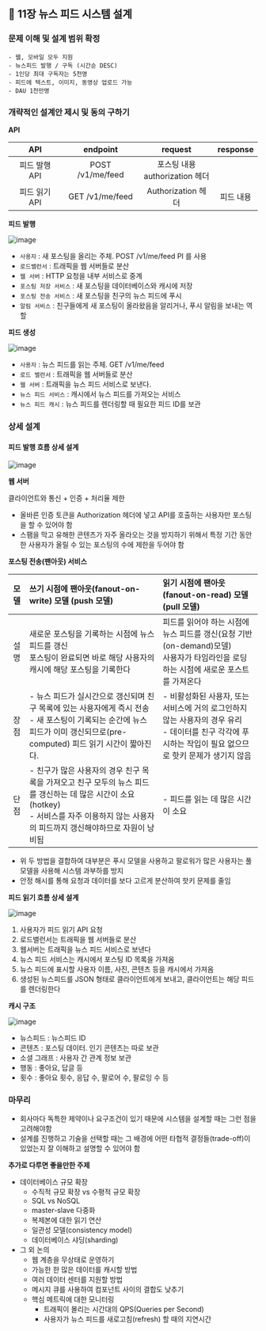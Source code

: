 ## :pushpin: 11장 뉴스 피드 시스템 설계

### 문제 이해 및 설계 범위 확정

```
- 웹, 모바일 모두 지원
- 뉴스피드 발행 / 구독 (시간순 DESC)
- 1인당 최대 구독자는 5천명
- 피드에 텍스트, 이미지, 동영상 업로드 가능
- DAU 1천만명
```

### 개략적인 설계안 제시 및 동의 구하기

**API**

|      API      |     endpoint     |              request              | response  |
| :-----------: | :--------------: | :-------------------------------: | :-------: |
| 피드 발행 API | POST /v1/me/feed | 포스팅 내용<br>authorization 헤더 |           |
| 피드 읽기 API | GET /v1/me/feed  |        Authorization 헤더         | 피드 내용 |

**피드 발행**

![image](../images/11-2.png)

- `사용자` : 새 포스팅을 올리는 주체. POST /v1/me/feed PI 를 사용
- `로드밸런서` : 트래픽을 웹 서버들로 분산
- `웹 서버` : HTTP 요청을 내부 서비스로 중계
- `포스팅 저장 서비스` : 새 포스팅을 데이터베이스와 캐시에 저장
- `포스팅 전송 서비스` : 새 포스팅을 친구의 뉴스 피드에 푸시
- `알림 서비스` : 친구들에게 새 포스팅이 올라왔음을 알리거나, 푸시 알림을 보내는 역할


**피드 생성**

![image](../images/11-3.png)

- `사용자` : 뉴스 피드를 읽는 주체. GET /v1/me/feed
- `로드 밸런서` : 트래픽을 웹 서버들로 분산
- `웹 서버` : 트래픽을 뉴스 피드 서비스로 보낸다.
- `뉴스 피드 서비스` : 캐시에서 뉴스 피드를 가져오는 서비스
- `뉴스 피드 캐시` : 뉴스 피드를 렌더링할 때 필요한 피드 ID를 보관


### 상세 설계

#### 피드 발행 흐름 상세 설계

![image](../images/11-4.png)


**웹 서버**

클라이언트와 통신 + 인증 + 처리율 제한

- 올바른 인증 토큰을 Authorization 헤더에 넣고 API를 호출하는 사용자만 포스팅을 할 수 있어야 함
- 스팸을 막고 유해한 콘텐츠가 자주 올라오는 것을 방지하기 위해서 특정 기간 동안 한 사용자가 올릴 수 있는 포스팅의 수에 제한을 두어야 함



**포스팅 전송(팬아웃) 서비스**


| 모델 | 쓰기 시점에 팬아웃(fanout-on-write) 모델 (push 모델)     | 읽기 시점에 팬아웃(fanout-on-read) 모델(pull 모델)     |
| :--: | :----- | :----------- |
| 설명 | 새로운 포스팅을 기록하는 시점에 뉴스 피드를 갱신<br>포스팅이 완료되면 바로 해당 사용자의 캐시에 해당 포스팅을 기록한다  | 피드를 읽어야 하는 시점에 뉴스 피드를 갱신(요청 기반(on-demand)모델)<br>사용자가 타임라인을 로딩하는 시점에 새로운 포스트를 가져온다|
| 장점 | - 뉴스 피드가 실시간으로 갱신되며 친구 목록에 있는 사용자에게 즉시 전송<br>- 새 포스팅이 기록되는 순간에 뉴스 피드가 이미 갱신되므로(pre-computed) 피드 읽기 시간이 짧아진다.  | - 비활성화된 사용자, 또는 서비스에 거의 로그인하지 않는 사용자의 경우 유리<br>- 데이터를 친구 각각에 푸시하는 작입이 필요 없으므로 핫키 문제가 생기지 않음 |
| 단점 | - 친구가 많은 사용자의 경우 친구 목록을 가져오고 친구 모두의 뉴스 피드를 갱신하는 데 많은 시간이 소요(hotkey)<br>- 서비스를 자주 이용하지 않는 사용자의 피드까지 갱신해야하므로 자원이 낭비됨 | - 피드를 읽는 데 많은 시간이 소요|

- 위 두 방법을 결합하여 대부분은 푸시 모델을 사용하고 팔로워가 많은 사용자는 풀 모델을 사용해 시스템 과부하를 방지
- 안정 해시를 통해 요청과 데이터를 보다 고르게 분산하여 핫키 문제를 줄임


**피드 읽기 흐름 상세 설계**

![image](../images/11-7.png)

1. 사용자가 피드 읽기 API 요청
2. 로드밸런서는 트래픽을 웹 서버들로 분산
3. 웹서버는 트래픽을 뉴스 피드 서비스로 보낸다
4. 뉴스 피드 서비스는 캐시에서 포스팅 ID 목록을 가져옴
5. 뉴스 피드에 표시할 사용자 이름, 사진, 콘텐츠 등을 캐시에서 가져옴
6. 생성된 뉴스피드를 JSON 형태로 클라이언트에게 보내고, 클라이언트는 해당 피드를 렌더링한다


**캐시 구조**

![image](../images/11-8.png)

- 뉴스피드 : 뉴스피드 ID
- 콘텐츠 : 포스팅 데이터. 인기 콘텐츠는 따로 보관
- 소셜 그래프 : 사용자 간 관계 정보 보관
- 행동 : 좋아요, 답글 등
- 횟수 : 좋아요 횟수, 응답 수, 팔로어 수, 팔로잉 수 등


### 마무리

- 회사마다 독특한 제약이나 요구조건이 있기 때문에 시스템을 설계할 때는 그런 점을 고려해야함
- 설계를 진행하고 기술을 선택할 때는 그 배경에 어떤 타협적 결정들(trade-off)이 있었는지 잘 이해하고 설명할 수 있어야 함

**추가로 다루면 좋을만한 주제**

- 데이터베이스 규모 확장
    - 수직적 규모 확장 vs 수평적 규모 확장
    - SQL vs NoSQL
    - master-slave 다중화
    - 복제본에 대한 읽기 연산
    - 일관성 모델(consistency model)
    - 데이터베이스 샤딩(sharding)
- 그 외 논의
    - 웹 계층을 무상태로 운영하기
    - 가능한 한 많은 데이터를 캐시할 방법
    - 여러 데이터 센터를 지원할 방법
    - 메시지 큐를 사용하여 컴포넌트 사이의 결합도 낮추기
    - 핵심 메트릭에 대한 모니터링
        - 트래픽이 몰리는 시간대의 QPS(Queries per Second)
        - 사용자가 뉴스 피드를 새로고침(refresh) 할 때의 지연시간